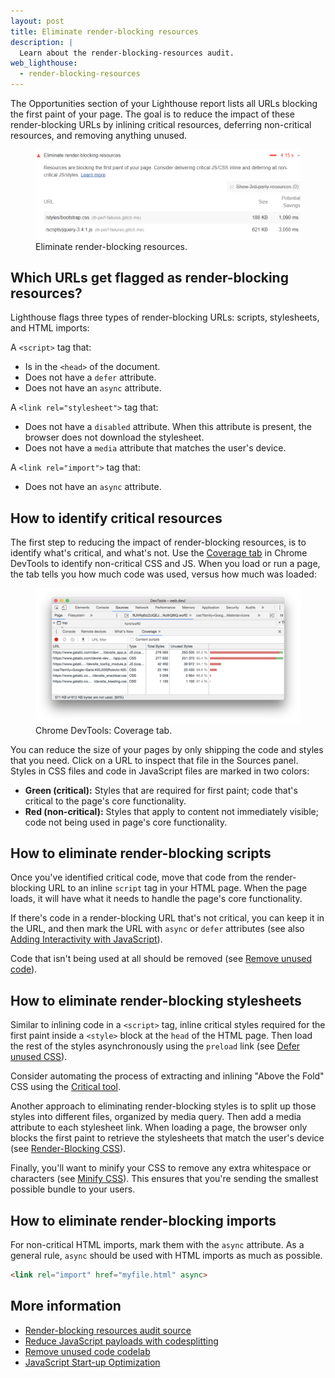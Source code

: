 ```yaml
---
layout: post
title: Eliminate render-blocking resources
description: |
  Learn about the render-blocking-resources audit.
web_lighthouse:
  - render-blocking-resources
---
```


The Opportunities section of your Lighthouse report lists all URLs
blocking the first paint of your page.
The goal is to reduce the impact of these render-blocking URLs
by inlining critical resources, deferring non-critical resources,
and removing anything unused.

<figure class="w-figure">
  <img class="w-screenshot w-screenshot--filled" src="blocking-resources.png" alt="Eliminate render-blocking resources">
  <figcaption class="w-figcaption">
    Eliminate render-blocking resources.
  </figcaption>
</figure>


## Which URLs get flagged as render-blocking resources?

Lighthouse flags three types of render-blocking URLs: scripts, stylesheets, and HTML
imports:

A `<script>` tag that:

* Is in the `<head>` of the document.
* Does not have a `defer` attribute.
* Does not have an `async` attribute.

A `<link rel="stylesheet">` tag that:

* Does not have a `disabled` attribute. When this attribute is present,
  the browser does not download the stylesheet.
* Does not have a `media` attribute that matches the user's device.

A `<link rel="import">` tag that:

* Does not have an `async` attribute.

## How to identify critical resources

The first step to reducing the impact of render-blocking resources,
is to identify what's critical, and what's not.
Use the [Coverage tab](https://developers.google.com/web/updates/2017/04/devtools-release-notes#coverage)
in Chrome DevTools to identify non-critical CSS and JS.
When you load or run a page, the tab tells you how much code was used,
versus how much was loaded:

<figure class="w-figure">
  <img class="w-screenshot w-screenshot--filled" src="coverage.png" alt="Chrome DevTools: Coverage tab">
  <figcaption class="w-figcaption">
    Chrome DevTools: Coverage tab.
  </figcaption>
</figure>

You can reduce the size of your pages by only shipping the code and styles
that you need. Click on a URL to inspect that file in the Sources panel.
Styles in CSS files and code in JavaScript files are marked in two colors:

* **Green (critical):** Styles that are required for first paint; code that's critical to the page's core functionality.
* **Red (non-critical):** Styles that apply to content not immediately visible; code not being used in page's core functionality.

## How to eliminate render-blocking scripts

Once you've identified critical code,
move that code from the render-blocking URL to an inline `script` tag in your HTML page.
When the page loads, it will have what it needs to handle the page's core functionality.

If there's code in a render-blocking URL that's not critical,
you can keep it in the URL,
and then mark the URL with `async` or `defer` attributes
(see also [Adding Interactivity with JavaScript](https://developers.google.com/web/fundamentals/performance/critical-rendering-path/adding-interactivity-with-javascript)).

Code that isn't being used at all should be removed (see [Remove unused code](/remove-unused-code)).

## How to eliminate render-blocking stylesheets

Similar to inlining code in a `<script>` tag,
inline critical styles required for the first paint
inside a `<style>` block at the `head` of the HTML page.
Then load the rest of the styles asynchronously using the `preload` link
(see [Defer unused CSS](/defer-non-critical-css)).

Consider automating the process of extracting and inlining "Above the Fold" CSS
using the [Critical tool](https://github.com/addyosmani/critical/blob/master/README.md).

Another approach to eliminating render-blocking styles is
to split up those styles into different files, organized by media query.
Then add a media attribute to each stylesheet link.
When loading a page,
the browser only blocks the first paint to retrieve the stylesheets that match the user's device
(see [Render-Blocking CSS](https://developers.google.com/web/fundamentals/performance/critical-rendering-path/render-blocking-css)).

Finally, you'll want to minify your CSS to remove any extra whitespace or
characters (see [Minify CSS](/minify-css)).
This ensures that you're sending the smallest possible bundle to your users.

## How to eliminate render-blocking imports

For non-critical HTML imports, mark them with the `async` attribute. As a
general rule, `async` should be used with HTML imports as much as possible.

```html
<link rel="import" href="myfile.html" async>
```

## More information

- [Render-blocking resources audit source](https://github.com/GoogleChrome/lighthouse/blob/master/lighthouse-core/audits/byte-efficiency/render-blocking-resources.js)
- [Reduce JavaScript payloads with codesplitting](/reduce-javascript-payloads-with-code-splitting)
- [Remove unused code codelab](/codelab-remove-unused-code)
- [JavaScript Start-up Optimization](https://developers.google.com/web/fundamentals/performance/optimizing-content-efficiency/javascript-startup-optimization/)
